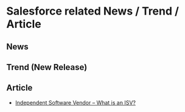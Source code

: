 # Salesforce related News / Trend / Article

## News  
  
  
## Trend (New Release)  


## Article 

- [Independent Software Vendor – What is an ISV?](https://www.10duke.com/resources/glossary/independent-software-vendor/)  
